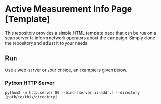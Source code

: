 # Active Measurement Info Page [Template]
This repository provides a simple HTML template page that can be run on a scan server to inform network operators about the campaign.
Simply clone the repository and adjust it to your needs.

## Run
Use a web-server of your choice, an example is given below.
### Python HTTP Server
`python3 -m http.server 80 --bind [server ip-addr.] --directory [path/to/this/directory]`
